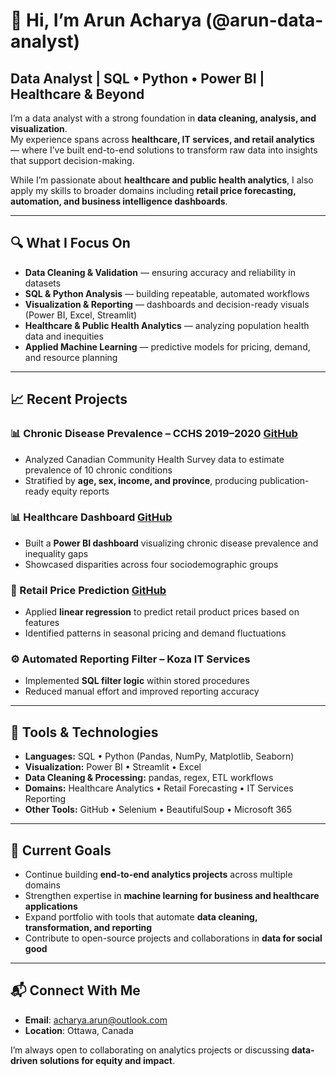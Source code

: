 # 👋 Hi, I’m Arun Acharya (@arun-data-analyst)

## **Data Analyst | SQL • Python • Power BI | Healthcare & Beyond**

I’m a data analyst with a strong foundation in **data cleaning, analysis, and visualization**.  
My experience spans across **healthcare, IT services, and retail analytics** — where I’ve built end-to-end solutions to transform raw data into insights that support decision-making.  

While I’m passionate about **healthcare and public health analytics**, I also apply my skills to broader domains including **retail price forecasting, automation, and business intelligence dashboards**.  

---

## 🔍 What I Focus On
- **Data Cleaning & Validation** — ensuring accuracy and reliability in datasets  
- **SQL & Python Analysis** — building repeatable, automated workflows  
- **Visualization & Reporting** — dashboards and decision-ready visuals (Power BI, Excel, Streamlit)  
- **Healthcare & Public Health Analytics** — analyzing population health data and inequities  
- **Applied Machine Learning** — predictive models for pricing, demand, and resource planning  

---

## 📈 Recent Projects

### 📊 Chronic Disease Prevalence – CCHS 2019–2020 [GitHub](https://github.com/arun-data-analyst/Healthcare-Analytics-Project)
- Analyzed Canadian Community Health Survey data to estimate prevalence of 10 chronic conditions  
- Stratified by **age, sex, income, and province**, producing publication-ready equity reports  

### 📊 Healthcare Dashboard [GitHub](https://github.com/arun-data-analyst/healthcare-dashboard)
- Built a **Power BI dashboard** visualizing chronic disease prevalence and inequality gaps  
- Showcased disparities across four sociodemographic groups  

### 🛒 Retail Price Prediction [GitHub](https://github.com/arun-data-analyst/retail-price-prediction)
- Applied **linear regression** to predict retail product prices based on features  
- Identified patterns in seasonal pricing and demand fluctuations  

### ⚙️ Automated Reporting Filter – Koza IT Services
- Implemented **SQL filter logic** within stored procedures  
- Reduced manual effort and improved reporting accuracy  

---

## 🧰 Tools & Technologies
- **Languages:** SQL • Python (Pandas, NumPy, Matplotlib, Seaborn)  
- **Visualization:** Power BI • Streamlit • Excel  
- **Data Cleaning & Processing:** pandas, regex, ETL workflows  
- **Domains:** Healthcare Analytics • Retail Forecasting • IT Services Reporting  
- **Other Tools:** GitHub • Selenium • BeautifulSoup • Microsoft 365  

---

## 🎯 Current Goals
- Continue building **end-to-end analytics projects** across multiple domains  
- Strengthen expertise in **machine learning for business and healthcare applications**  
- Expand portfolio with tools that automate **data cleaning, transformation, and reporting**  
- Contribute to open-source projects and collaborations in **data for social good**  

---

## 📬 Connect With Me
- **Email**: acharya.arun@outlook.com  
- **Location**: Ottawa, Canada  

I’m always open to collaborating on analytics projects or discussing **data-driven solutions for equity and impact**.  
